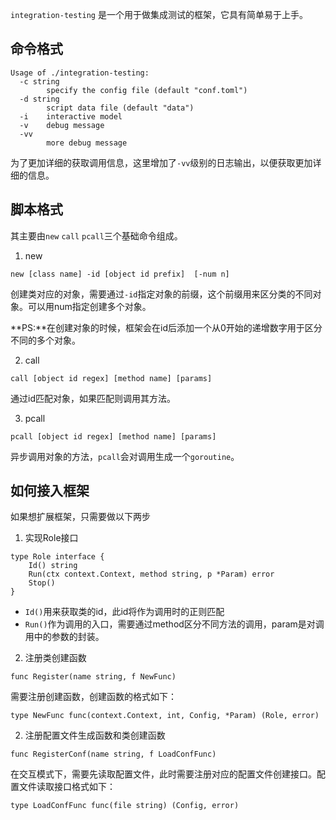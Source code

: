 `integration-testing` 是一个用于做集成测试的框架，它具有简单易于上手。

## 命令格式

```
Usage of ./integration-testing:
  -c string
        specify the config file (default "conf.toml")
  -d string
        script data file (default "data")
  -i    interactive model
  -v    debug message
  -vv
        more debug message
```

为了更加详细的获取调用信息，这里增加了`-vv`级别的日志输出，以便获取更加详细的信息。

## 脚本格式

其主要由`new` `call` `pcall`三个基础命令组成。

1. new

```
new [class name] -id [object id prefix]  [-num n]
```

创建类对应的对象，需要通过`-id`指定对象的前缀，这个前缀用来区分类的不同对象。可以用num指定创建多个对象。

**PS:**在创建对象的时候，框架会在id后添加一个从0开始的递增数字用于区分不同的多个对象。

2. call

```
call [object id regex] [method name] [params]
```

通过id匹配对象，如果匹配则调用其方法。


3. pcall

```
pcall [object id regex] [method name] [params]
```

异步调用对象的方法，`pcall`会对调用生成一个`goroutine`。

## 如何接入框架

如果想扩展框架，只需要做以下两步

1. 实现Role接口

```
type Role interface {
    Id() string
    Run(ctx context.Context, method string, p *Param) error
    Stop()
}
```
* `Id()`用来获取类的id，此id将作为调用时的正则匹配
* `Run()`作为调用的入口，需要通过method区分不同方法的调用，param是对调用中的参数的封装。

2. 注册类创建函数

```
func Register(name string, f NewFunc)
```

需要注册创建函数，创建函数的格式如下：

```
type NewFunc func(context.Context, int, Config, *Param) (Role, error)
```

2. 注册配置文件生成函数和类创建函数

```
func RegisterConf(name string, f LoadConfFunc)
```

在交互模式下，需要先读取配置文件，此时需要注册对应的配置文件创建接口。配置文件读取接口格式如下：

```
type LoadConfFunc func(file string) (Config, error)
```

